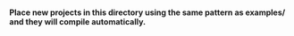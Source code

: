#### Place new projects in this directory using the same pattern as examples/ and they will compile automatically.
